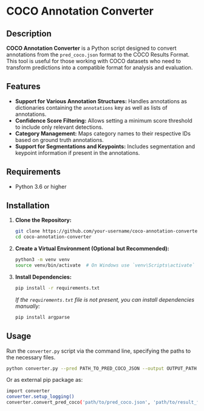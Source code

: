 # COCO Annotation Converter

## Description

**COCO Annotation Converter** is a Python script designed to convert annotations from the `pred_coco.json` format to the COCO Results Format. This tool is useful for those working with COCO datasets who need to transform predictions into a compatible format for analysis and evaluation.

## Features

- **Support for Various Annotation Structures:** Handles annotations as dictionaries containing the `annotations` key as well as lists of annotations.
- **Confidence Score Filtering:** Allows setting a minimum score threshold to include only relevant detections.
- **Category Management:** Maps category names to their respective IDs based on ground truth annotations.
- **Support for Segmentations and Keypoints:** Includes segmentation and keypoint information if present in the annotations.

## Requirements

- Python 3.6 or higher

## Installation

1. **Clone the Repository:**

    ```bash
    git clone https://github.com/your-username/coco-annotation-converter.git
    cd coco-annotation-converter
    ```

2. **Create a Virtual Environment (Optional but Recommended):**

    ```bash
    python3 -m venv venv
    source venv/bin/activate  # On Windows use `venv\Scripts\activate`
    ```

3. **Install Dependencies:**

    ```bash
    pip install -r requirements.txt
    ```

    *If the `requirements.txt` file is not present, you can install dependencies manually:*

    ```bash
    pip install argparse
    ```

## Usage

Run the `converter.py` script via the command line, specifying the paths to the necessary files.

```bash
python converter.py --pred PATH_TO_PRED_COCO_JSON --output OUTPUT_PATH [--score_thresh THRESHOLD]
```

Or as external pip package as:

```bash
import converter
converter.setup_logging()
converter.convert_pred_coco('path/to/pred_coco.json', 'path/to/result_format_coco.json')
```
